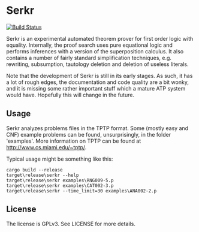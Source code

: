 # Serkr

[![Build Status](https://magnum.travis-ci.com/mAarnos/Serkr.svg?token=HMFpRrzM3KdB6xUib4rx&branch=master)](https://magnum.travis-ci.com/mAarnos/Serkr)

Serkr is an experimental automated theorem prover for first order logic with equality. Internally, the proof search uses pure equational logic and performs inferences with a version of the superposition calculus. It also contains a number of fairly standard simplification techniques, e.g. rewriting, subsumption, tautology deletion and deletion of useless literals.

Note that the development of Serkr is still in its early stages. As such, it has a lot of rough edges, the documentation and code quality are a bit wonky, and it is missing some rather important stuff which a mature ATP system would have. Hopefully this will change in the future.

## Usage

Serkr analyzes problems files in the TPTP format. Some (mostly easy and CNF) example problems can be found, unsurprisingly, in the folder 'examples'. More information on TPTP can be found at http://www.cs.miami.edu/~tptp/.

Typical usage might be something like this:

    cargo build --release
    target\release\serkr --help
    target\release\serkr examples\RNG009-5.p
    target\release\serkr examples\CAT002-3.p
    target\release\serkr --time_limit=30 examples\ANA002-2.p
    
## License

The license is GPLv3. See LICENSE for more details.
